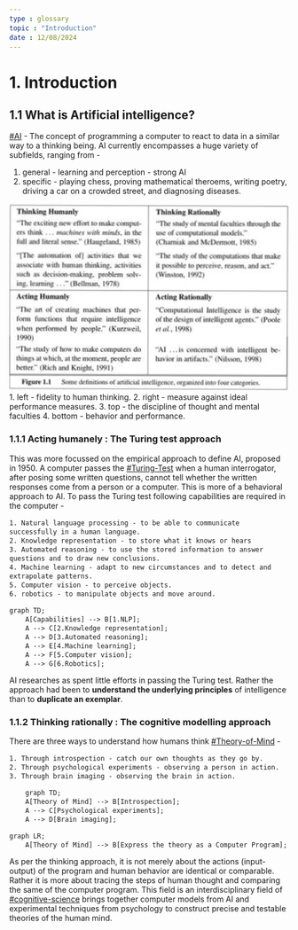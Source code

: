 ```yaml
---
type : glossary 
topic : "Introduction"
date : 12/08/2024
---
```

# 1. Introduction

## 1.1 What is Artificial intelligence?

[#AI](Artifical-Intelligence) - The concept of programming a computer to react to data in a similar way to a thinking being. AI currently encompasses a huge variety of subfields, ranging from - 

   1. general - learning and perception - strong AI
   2. specific - playing chess, proving mathematical theroems, writing poetry, driving a car on a crowded street, and diagnosing diseases.

![AI Quadrant](../../../../images/russel/aiquadrant.png)
    1. left - fidelity to human thinking.
    2. right - measure against ideal performance measures.
    3. top - the discipline of thought and mental faculties
    4. bottom - behavior and performance.

### 1.1.1 Acting humanely : The Turing test approach

This was more focussed on the empirical approach to define AI, proposed in 1950. A computer passes the [#Turing-Test]() when a human interrogator, after posing some written questions, cannot tell whether the written responses come from a person or a computer. This is more of a behavioral approach to AI. To pass the Turing test following capabilities are required in the computer -

    1. Natural language processing - to be able to communicate successfully in a human language.
    2. Knowledge representation - to store what it knows or hears
    3. Automated reasoning - to use the stored information to answer questions and to draw new conclusions.
    4. Machine learning - adapt to new circumstances and to detect and extrapolate patterns.
    5. Computer vision - to perceive objects.
    6. robotics - to manipulate objects and move around.

```mermaid
graph TD;
    A[Capabilities] --> B[1.NLP];
    A --> C[2.Knowledge representation];
    A --> D[3.Automated reasoning];
    A --> E[4.Machine learning];
    A --> F[5.Computer vision];
    A --> G[6.Robotics];
```

AI researches as spent little efforts in passing the Turing test. Rather the approach had been to **understand the underlying principles** of intelligence than to **duplicate an exemplar**.

### 1.1.2 Thinking rationally : The cognitive modelling approach

There are three ways to understand how humans think  [#Theory-of-Mind](Theoryofmind) -

    1. Through introspection - catch our own thoughts as they go by.
    2. Through psychological experiments - observing a person in action.
    3. Through brain imaging - observing the brain in action.

```mermaid
    graph TD;
    A[Theory of Mind] --> B[Introspection];
    A --> C[Psychological experiments];
    A --> D[Brain imaging];
```

```mermaid
graph LR;
    A[Theory of Mind] --> B[Express the theory as a Computer Program];
```

As per the thinking approach, it is not merely about the actions (input-output) of the program and human behavior are identical or comparable. Rather it is more about tracing the steps of human thought and comparing the same of the computer program. This field is an interdisciplinary field of [#cognitive-science](cognitive-science) brings together computer models from AI and experimental techniques from psychology to construct precise and testable theories of the human mind.







